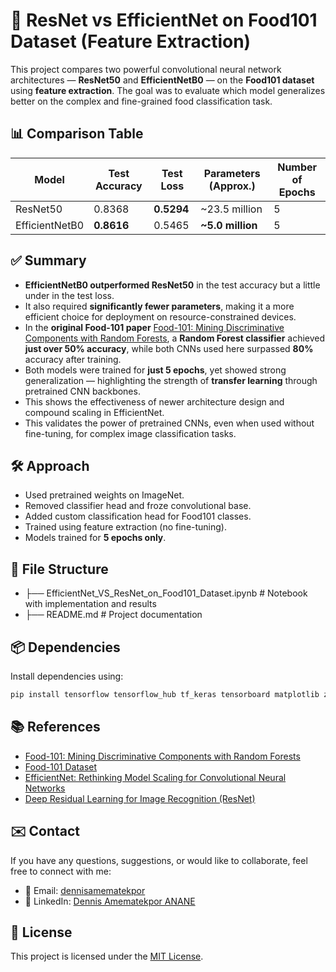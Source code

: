 # 🍔 ResNet vs EfficientNet on Food101 Dataset (Feature Extraction)

This project compares two powerful convolutional neural network architectures — **ResNet50** and **EfficientNetB0** — on the **Food101 dataset** using **feature extraction**. The goal was to evaluate which model generalizes better on the complex and fine-grained food classification task.

## 📊 Comparison Table

| Model            | Test Accuracy | Test Loss | Parameters (Approx.) | Number of Epochs |
|------------------|---------------|-----------|------------------------|----------------|
| ResNet50         | 0.8368        |**0.5294** | ~23.5 million          |     5          |
| EfficientNetB0   | **0.8616**    |  0.5465   | **~5.0 million**       |     5          |

## ✅ Summary

- **EfficientNetB0 outperformed ResNet50** in the test accuracy but a little under in the test loss.
- It also required **significantly fewer parameters**, making it a more efficient choice for deployment on resource-constrained devices.
- In the **original Food-101 paper** [Food-101: Mining Discriminative Components with Random Forests](https://data.vision.ee.ethz.ch/cvl/datasets_extra/food-101/static/bossard_eccv14_food-101.pdf), a **Random Forest classifier** achieved **just over 50% accuracy**, while both CNNs used here surpassed **80%** accuracy after training.
- Both models were trained for **just 5 epochs**, yet showed strong generalization — highlighting the strength of **transfer learning** through pretrained CNN backbones.
- This shows the effectiveness of newer architecture design and compound scaling in EfficientNet.
- This validates the power of pretrained CNNs, even when used without fine-tuning, for complex image classification tasks.

## 🛠️ Approach

- Used pretrained weights on ImageNet.
- Removed classifier head and froze convolutional base.
- Added custom classification head for Food101 classes.
- Trained using feature extraction (no fine-tuning).
- Models trained for **5 epochs only**.


## 📁 File Structure

- ├── EfficientNet_VS_ResNet_on_Food101_Dataset.ipynb # Notebook with implementation and results
- ├── README.md # Project documentation


## 📦 Dependencies

Install dependencies using:

```bash
pip install tensorflow tensorflow_hub tf_keras tensorboard matplotlib zipfile
```

## 📚 References
- [Food-101: Mining Discriminative Components with Random Forests](https://data.vision.ee.ethz.ch/cvl/datasets_extra/food-101/static/bossard_eccv14_food-101.pdf)
- [Food-101 Dataset](https://data.vision.ee.ethz.ch/cvl/datasets_extra/food-101/)
- [EfficientNet: Rethinking Model Scaling for Convolutional Neural Networks](https://arxiv.org/abs/1905.11946)
- [Deep Residual Learning for Image Recognition (ResNet)](https://arxiv.org/abs/1512.03385)

## ✉️ Contact

If you have any questions, suggestions, or would like to collaborate, feel free to connect with me:

- 📧 Email: [dennisamematekpor](mailto:dennisamematekpor@gmail.com)
- 💼 LinkedIn: [Dennis Amematekpor ANANE](https://www.linkedin.com/in/dennisamematekpor/)


## 📝 License

This project is licensed under the [MIT License](LICENSE).

